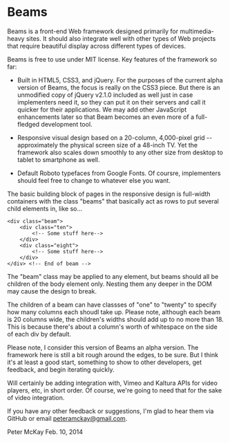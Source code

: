 Beams
=========

Beams is a front-end Web framework designed primarily for multimedia-heavy sites. It should also integrate well with other types of Web projects that require beautiful display across different types of devices. 

Beams is free to use under MIT license. Key features of the framework so far: 

- Built in HTML5, CSS3, and jQuery. For the purposes of the current alpha version of Beams, the focus is really on the CSS3 piece. But there is an unmodified copy of jQuery v2.1.0 included as well just in case implementers need it, so they can put it on their servers and call it quicker for their applications. We may add other JavaScript enhancements later so that Beam becomes an even more of a full-fledged development tool.

- Responsive visual design based on a 20-column, 4,000-pixel grid -- approximately the physical screen size of a 48-inch TV. Yet the framework also scales down smoothly to any other size from desktop to tablet to smartphone as well.

- Default Roboto typefaces from Google Fonts. Of coursre, implementers should feel free to change to whatever else you want.

The basic building block of pages in the responsive design is full-width containers with the class "beams" that basically act as rows to put several child elements in, like so...

	<div class="beam">
		<div class="ten">
			<!-- Some stuff here-->
		</div>
		<div class="eight">
			<!-- Some stuff here-->
		</div>
	</div> <!-- End of beam -->

The "beam" class may be applied to any element, but beams should all be children of the body element only. Nesting them any deeper in the DOM may cause the design to break.

The children of a beam can have classses of "one" to "twenty" to specify how many columns each shoudl take up. Please note, although each beam is 20 columns wide, the children's widths should add up to no more than 18. This is because there's about a column's worth of whitespace on the side of each div by default.

Please note, I consider this version of Beams an alpha version. The framework here is still a bit rough around the edges, to be sure. But I think it's at least a good start, something to show to other developers, get feedback, and begin iterating quickly.

Will certainly be adding integration with, Vimeo and Kaltura APIs for video players, etc, in short order. Of course, we're going to need that for the sake of video integration. 

If you have any other feedback or suggestions, I'm glad to hear them via GitHub or email peteramckay@gmail.com.

Peter McKay
Feb. 10, 2014


